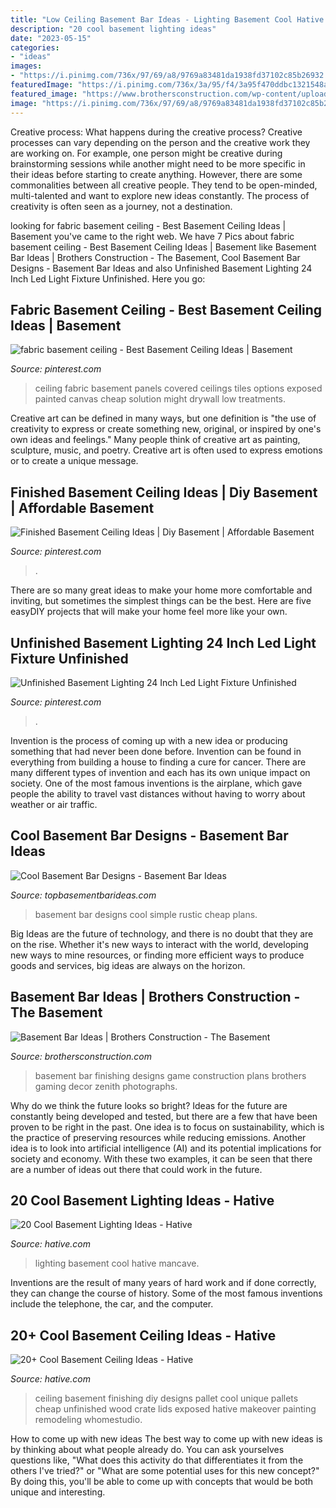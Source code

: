```yaml
---
title: "Low Ceiling Basement Bar Ideas - Lighting Basement Cool Hative Mancave"
description: "20 cool basement lighting ideas"
date: "2023-05-15"
categories:
- "ideas"
images:
- "https://i.pinimg.com/736x/97/69/a8/9769a83481da1938fd37102c85b26932.jpg"
featuredImage: "https://i.pinimg.com/736x/3a/95/f4/3a95f470ddbc1321548ac5cce335b662.jpg"
featured_image: "https://www.brothersconstruction.com/wp-content/uploads/2016/10/basement-paneled-post-e1483725070142.jpg"
image: "https://i.pinimg.com/736x/97/69/a8/9769a83481da1938fd37102c85b26932.jpg"
---
```



Creative process: What happens during the creative process?
Creative processes can vary depending on the person and the creative work they are working on. For example, one person might be creative during brainstorming sessions while another might need to be more specific in their ideas before starting to create anything. However, there are some commonalities between all creative people. They tend to be open-minded, multi-talented and want to explore new ideas constantly. The process of creativity is often seen as a journey, not a destination.

	

		
looking for fabric basement ceiling - Best Basement Ceiling Ideas | Basement you've came to the right web. We have 7 Pics about fabric basement ceiling - Best Basement Ceiling Ideas | Basement like Basement Bar Ideas | Brothers Construction - The Basement, Cool Basement Bar Designs - Basement Bar Ideas and also Unfinished Basement Lighting 24 Inch Led Light Fixture Unfinished. Here you go:
		
    
## Fabric Basement Ceiling - Best Basement Ceiling Ideas | Basement

<img loading=lazy src="https://i.pinimg.com/736x/15/e4/ad/15e4ad3c5934480160b2fc81f47211b3--rustic-basement-in-the-basement.jpg" onerror="this.onerror=null;this.src='https://tse1.mm.bing.net/th?id=OIP.sfVWCbuYvoQceeypMullFAHaGN&amp;pid=15.1';" alt="fabric basement ceiling - Best Basement Ceiling Ideas | Basement">

_Source: pinterest.com_

>ceiling fabric basement panels covered ceilings tiles options exposed painted canvas cheap solution might drywall low treatments. 

	

Creative art can be defined in many ways, but one definition is "the use of creativity to express or create something new, original, or inspired by one's own ideas and feelings." Many people think of creative art as painting, sculpture, music, and poetry. Creative art is often used to express emotions or to create a unique message.

    
## Finished Basement Ceiling Ideas | Diy Basement | Affordable Basement

<img loading=lazy src="https://i.pinimg.com/736x/97/69/a8/9769a83481da1938fd37102c85b26932.jpg" onerror="this.onerror=null;this.src='https://tse3.mm.bing.net/th?id=OIP.J5yGLp9gz2xpJxeGsNQz_AHaJ7&amp;pid=15.1';" alt="Finished Basement Ceiling Ideas | Diy Basement | Affordable Basement">

_Source: pinterest.com_

>. 

	

There are so many great ideas to make your home more comfortable and inviting, but sometimes the simplest things can be the best. Here are five easyDIY projects that will make your home feel more like your own.

    
## Unfinished Basement Lighting 24 Inch Led Light Fixture Unfinished

<img loading=lazy src="https://i.pinimg.com/736x/3a/95/f4/3a95f470ddbc1321548ac5cce335b662.jpg" onerror="this.onerror=null;this.src='https://tse3.mm.bing.net/th?id=OIP.5_iBZGWzZkUNCT7pki6qgAHaJ3&amp;pid=15.1';" alt="Unfinished Basement Lighting 24 Inch Led Light Fixture Unfinished">

_Source: pinterest.com_

>. 

	

Invention is the process of coming up with a new idea or producing something that had never been done before. Invention can be found in everything from building a house to finding a cure for cancer. There are many different types of invention and each has its own unique impact on society. One of the most famous inventions is the airplane, which gave people the ability to travel vast distances without having to worry about weather or air traffic.

    
## Cool Basement Bar Designs - Basement Bar Ideas

<img loading=lazy src="http://www.topbasementbarideas.com/wp-content/uploads/2013/03/bar3.jpg" onerror="this.onerror=null;this.src='https://tse2.mm.bing.net/th?id=OIP.j08UyeMQhidIkUMBenzTzwHaFl&amp;pid=15.1';" alt="Cool Basement Bar Designs - Basement Bar Ideas">

_Source: topbasementbarideas.com_

>basement bar designs cool simple rustic cheap plans. 

	

Big Ideas are the future of technology, and there is no doubt that they are on the rise. Whether it's new ways to interact with the world, developing new ways to mine resources, or finding more efficient ways to produce goods and services, big ideas are always on the horizon. 

    
## Basement Bar Ideas | Brothers Construction - The Basement

<img loading=lazy src="https://www.brothersconstruction.com/wp-content/uploads/2016/10/basement-paneled-post-e1483725070142.jpg" onerror="this.onerror=null;this.src='https://tse1.mm.bing.net/th?id=OIP.9uMOC50s7TJbzPmPBFYCoAHaE8&amp;pid=15.1';" alt="Basement Bar Ideas | Brothers Construction - The Basement">

_Source: brothersconstruction.com_

>basement bar finishing designs game construction plans brothers gaming decor zenith photographs. 

	

Why do we think the future looks so bright?
Ideas for the future are constantly being developed and tested, but there are a few that have been proven to be right in the past. One idea is to focus on sustainability, which is the practice of preserving resources while reducing emissions. Another idea is to look into artificial intelligence (AI) and its potential implications for society and economy. With these two examples, it can be seen that there are a number of ideas out there that could work in the future.

    
## 20 Cool Basement Lighting Ideas - Hative

<img loading=lazy src="http://hative.com/wp-content/uploads/2014/05/basement-lighting-ideas/17-mancave-lighting.jpg" onerror="this.onerror=null;this.src='https://tse2.mm.bing.net/th?id=OIP.Lv5P2XWwy28z3Ls7FBCDywHaJ4&amp;pid=15.1';" alt="20 Cool Basement Lighting Ideas - Hative">

_Source: hative.com_

>lighting basement cool hative mancave. 

	

Inventions are the result of many years of hard work and if done correctly, they can change the course of history. Some of the most famous inventions include the telephone, the car, and the computer.

    
## 20+ Cool Basement Ceiling Ideas - Hative

<img loading=lazy src="https://hative.com/wp-content/uploads/2014/05/basement-ceiling-ideas/8-basement-ceiling-old-pallet-crate-lids.jpg" onerror="this.onerror=null;this.src='https://tse1.mm.bing.net/th?id=OIP._k03zU26J4I17ADyjXtqvwHaJ4&amp;pid=15.1';" alt="20+ Cool Basement Ceiling Ideas - Hative">

_Source: hative.com_

>ceiling basement finishing diy designs pallet cool unique pallets cheap unfinished wood crate lids exposed hative makeover painting remodeling whomestudio. 

	

How to come up with new ideas
The best way to come up with new ideas is by thinking about what people already do. You can ask yourselves questions like, "What does this activity do that differentiates it from the others I've tried?" or "What are some potential uses for this new concept?" By doing this, you'll be able to come up with concepts that would be both unique and interesting.

